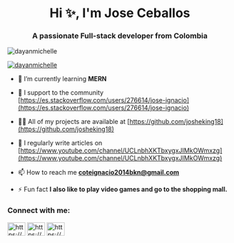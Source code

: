<h1 align="center">Hi ✨, I'm Jose Ceballos</h1>
<h3 align="center">A passionate Full-stack developer from Colombia</h3>

<p align="left"> <img src="https://komarev.com/ghpvc/?username=dayanmichelle&label=Profile%20views&color=0e75b6&style=flat" alt="dayanmichelle" /> </p>

<p align="left"> <a href="https://github.com/ryo-ma/github-profile-trophy"><img src="https://github-profile-trophy.vercel.app/?username=dayanmichelle" alt="dayanmichelle" /></a> </p>

<!-- - 🔭 I’m currently working on **Lover books** -->

- 🌱 I’m currently learning **MERN**

- 🤝 I support to the community [https://es.stackoverflow.com/users/276614/jose-ignacio](https://es.stackoverflow.com/users/276614/jose-ignacio)

- 👨‍💻 All of my projects are available at [https://github.com/josheking18](https://github.com/josheking18)

- 📝 I regularly write articles on [https://www.youtube.com/channel/UCLnbhXKTbxygxJIMkOWmxzg](https://www.youtube.com/channel/UCLnbhXKTbxygxJIMkOWmxzg)

- 📫 How to reach me **coteignacio2014bkn@gmail.com**

- ⚡ Fun fact **I also like to play video games and go to the shopping mall.**

<h3 align="left">Connect with me:</h3>
<p align="left">
<a href="https://instagram.com/https://www.instagram.com/joshe_ignacioce/?hl=es" target="blank"><img align="center" src="https://raw.githubusercontent.com/rahuldkjain/github-profile-readme-generator/master/src/images/icons/Social/instagram.svg" alt="https://www.instagram.com/dayan.developer/?hl=es" height="30" width="40" /></a>
<a href="https://www.youtube.com/c/https://www.youtube.com/channel/ucnhvl-kyld5ojatpk3gcmbg" target="blank"><img align="center" src="https://raw.githubusercontent.com/rahuldkjain/github-profile-readme-generator/master/src/images/icons/Social/youtube.svg" alt="https://www.youtube.com/channel/ucnhvl-kyld5ojatpk3gcmbg" height="30" width="40" /></a>
<a href="/https://dayanmichelle.github.io/" target="blank"><img align="center" src="https://raw.githubusercontent.com/rahuldkjain/github-profile-readme-generator/master/src/images/icons/Social/rss.svg" alt="https://dayanmichelle.github.io/" height="30" width="40" /></a>
</p>
